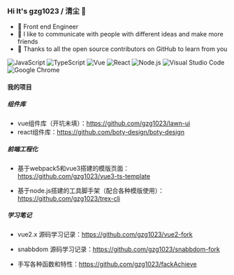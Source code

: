### Hi It's gzg1023 / 清尘 🥳
- 🎡  Front end Engineer 
- 👾   I like to communicate with people with different ideas and make more friends
- 🦀   Thanks to all the open source contributors on GitHub to learn from you

![JavaScript](https://img.shields.io/badge/JavaScript-343434?style=flat&logo=JavaScript&logoColor=F7DF1E)
![TypeScript](https://img.shields.io/badge/TypeScript-007ACC?style=flat&logo=TypeScript&logoColor=ffffff)
![Vue](https://img.shields.io/badge/Vue-42b983?style=flat&logo=Vue.js&logoColor=fff)
![React](https://img.shields.io/badge/React-61DAFB?style=flat&logo=React&logoColor=fff)
![Node.js](https://img.shields.io/badge/Node.js-339933?style=flat&logo=Node.js&logoColor=fff)
![Visual Studio Code](https://img.shields.io/badge/Visual%20Studio%20Code-007ACC?style=flat&logo=Visual-Studio-Code&logoColor=fff)
![Google Chrome](https://img.shields.io/badge/Google%20Chrome-4285F4?style=flat&logo=Google-Chrome&logoColor=fff)


#### 我的项目

##### 组件库

- vue组件库（开坑未填）：https://github.com/gzg1023/lawn-ui
- react组件库：https://github.com/boty-design/boty-design

##### 前端工程化

- 基于webpack5和vue3搭建的模版页面： https://github.com/gzg1023/vue3-ts-template

- 基于node.js搭建的工具脚手架（配合各种模版使用）：https://github.com/gzg1023/trex-cli

##### 学习笔记

- vue2.x 源码学习记录：https://github.com/gzg1023/vue2-fork

- snabbdom 源码学习记录：https://github.com/gzg1023/snabbdom-fork

- 手写各种函数和特性：https://github.com/gzg1023/fackAchieve

